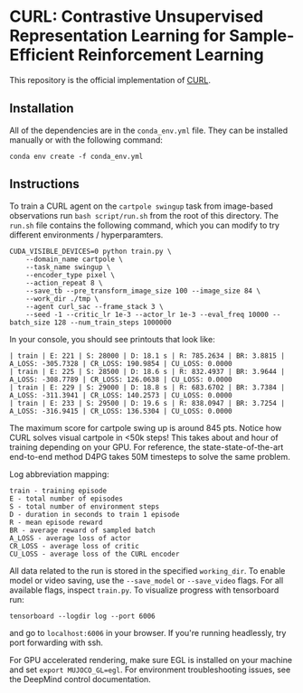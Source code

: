 # CURL: Contrastive Unsupervised Representation Learning for Sample-Efficient Reinforcement Learning

This repository is the official implementation of [CURL](https://www.mishalaskin.github.io/curl). 

## Installation 

All of the dependencies are in the `conda_env.yml` file. They can be installed manually or with the following command:

```
conda env create -f conda_env.yml
```

## Instructions
To train a CURL agent on the `cartpole swingup` task from image-based observations run `bash script/run.sh` from the root of this directory. The `run.sh` file contains the following command, which you can modify to try different environments / hyperparamters.
```
CUDA_VISIBLE_DEVICES=0 python train.py \
    --domain_name cartpole \
    --task_name swingup \
    --encoder_type pixel \
    --action_repeat 8 \
    --save_tb --pre_transform_image_size 100 --image_size 84 \
    --work_dir ./tmp \
    --agent curl_sac --frame_stack 3 \
    --seed -1 --critic_lr 1e-3 --actor_lr 1e-3 --eval_freq 10000 --batch_size 128 --num_train_steps 1000000 
```

In your console, you should see printouts that look like:

```
| train | E: 221 | S: 28000 | D: 18.1 s | R: 785.2634 | BR: 3.8815 | A_LOSS: -305.7328 | CR_LOSS: 190.9854 | CU_LOSS: 0.0000
| train | E: 225 | S: 28500 | D: 18.6 s | R: 832.4937 | BR: 3.9644 | A_LOSS: -308.7789 | CR_LOSS: 126.0638 | CU_LOSS: 0.0000
| train | E: 229 | S: 29000 | D: 18.8 s | R: 683.6702 | BR: 3.7384 | A_LOSS: -311.3941 | CR_LOSS: 140.2573 | CU_LOSS: 0.0000
| train | E: 233 | S: 29500 | D: 19.6 s | R: 838.0947 | BR: 3.7254 | A_LOSS: -316.9415 | CR_LOSS: 136.5304 | CU_LOSS: 0.0000
```

The maximum score for cartpole swing up is around 845 pts. Notice how CURL solves visual cartpole in <50k steps! This takes about and hour of training depending on your GPU. For reference, the state-state-of-the-art end-to-end method D4PG takes 50M timesteps to solve the same problem.

Log abbreviation mapping:

```
train - training episode
E - total number of episodes 
S - total number of environment steps
D - duration in seconds to train 1 episode
R - mean episode reward
BR - average reward of sampled batch
A_LOSS - average loss of actor
CR_LOSS - average loss of critic
CU_LOSS - average loss of the CURL encoder
```

All data related to the run is stored in the specified `working_dir`. To enable model or video saving, use the `--save_model` or `--save_video` flags. For all available flags, inspect `train.py`. To visualize progress with tensorboard run:

```
tensorboard --logdir log --port 6006
```

and go to `localhost:6006` in your browser. If you're running headlessly, try port forwarding with ssh. 

For GPU accelerated rendering, make sure EGL is installed on your machine and set `export MUJOCO_GL=egl`. For environment troubleshooting issues, see the DeepMind control documentation.
